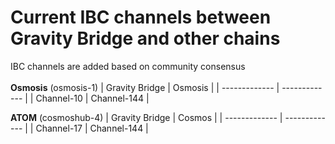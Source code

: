 # **Current IBC channels between Gravity Bridge and other chains**
IBC channels are added based on community consensus<br><br>
**Osmosis** (osmosis-1)
| Gravity Bridge  | Osmosis |
| ------------- | ------------- | 
| Channel-10  | Channel-144  | 
  
**ATOM** (cosmoshub-4)
| Gravity Bridge  | Cosmos | 
| ------------- | ------------- | 
| Channel-17  | Channel-144  | 
